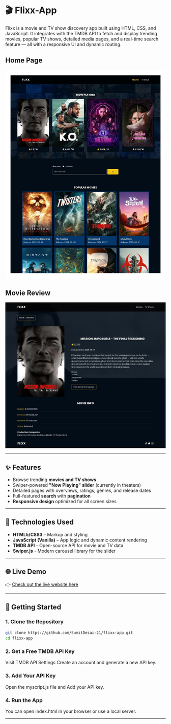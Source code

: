 # 🎬 Flixx-App

Flixx is a movie and TV show discovery app built using HTML, CSS, and JavaScript. It integrates with the TMDB API to fetch and display trending movies, popular TV shows, detailed media pages, and a real-time search feature — all with a responsive UI and dynamic routing.

## Home Page

![Shopping List Screenshot](images/preview.jpg)

## Movie Review

![Shopping List Screenshot](images/review.jpg)

---

## ✨ Features

- Browse trending **movies and TV shows**
- Swiper-powered **"Now Playing" slider** (currently in theaters)
- Detailed pages with overviews, ratings, genres, and release dates
- Full-featured **search** with **pagination**
- **Responsive design** optimized for all screen sizes

---

## 🚀 Technologies Used

- **HTML5/CSS3** – Markup and styling  
- **JavaScript (Vanilla)** – App logic and dynamic content rendering
- **TMDB API** - Open-source API for movie and TV data
- **Swiper.js** - Modern carousel library for the slider
    
---    

## 🌐 Live Demo

👉 [Check out the live website here](https://flixx-moviereviews-webapp.netlify.app/)

---

## 🚀 Getting Started

### 1. Clone the Repository

```bash
git clone https://github.com/SumitDesai-21/flixx-app.git
cd flixx-app  
```

### 2. Get a Free TMDB API Key

Visit TMDB API Settings
Create an account and generate a new API key.

### 3. Add Your API Key

Open the myscript.js file and Add your API key.

### 4. Run the App

You can open index.html in your browser or use a local server.

---
